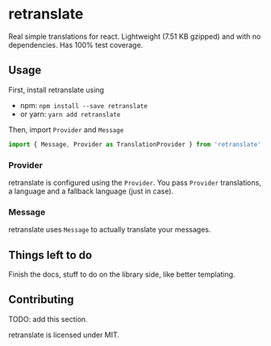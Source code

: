 retranslate
===========

Real simple translations for react. Lightweight (7.51 KB gzipped) and with no dependencies. Has 100% test coverage.

## Usage

First, install retranslate using
+ npm: `npm install --save retranslate`
+ or yarn: `yarn add retranslate`

Then, import `Provider` and `Message`

```javascript
import { Message, Provider as TranslationProvider } from 'retranslate';
```

### Provider

retranslate is configured using the `Provider`. You pass `Provider` translations, a language and a fallback language (just in case).

### Message

retranslate uses `Message` to actually translate your messages.

## Things left to do

Finish the docs, stuff to do on the library side, like better templating.

## Contributing

TODO: add this section.

retranslate is licensed under MIT.
